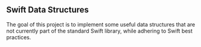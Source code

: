 ## Swift Data Structures

The goal of this project is to implement some useful data structures that are not currently part of the standard Swift library, while adhering to Swift best practices.